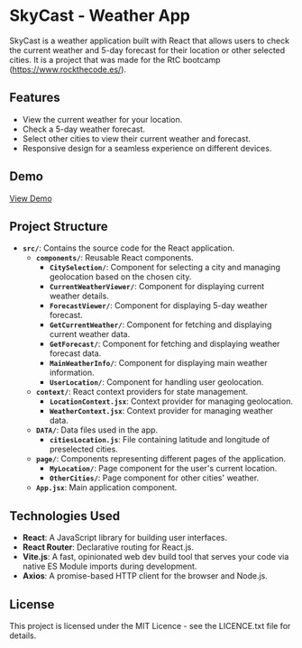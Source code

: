 # SkyCast - Weather App

SkyCast is a weather application built with React that allows users to check the current weather and 5-day forecast for their location or other selected cities. It is a project that was made for the RtC bootcamp (https://www.rockthecode.es/).

## Features

- View the current weather for your location.
- Check a 5-day weather forecast.
- Select other cities to view their current weather and forecast.
- Responsive design for a seamless experience on different devices.

## Demo

[View Demo](https://prismatic-lily-9b9640.netlify.app/)

## Project Structure

- **`src/`**: Contains the source code for the React application.
  - **`components/`**: Reusable React components.
    - **`CitySelection/`**: Component for selecting a city and managing geolocation based on the chosen city.
    - **`CurrentWeatherViewer/`**: Component for displaying current weather details.
    - **`ForecastViewer/`**: Component for displaying 5-day weather forecast.
    - **`GetCurrentWeather/`**: Component for fetching and displaying current weather data.
    - **`GetForecast/`**: Component for fetching and displaying weather forecast data.
    - **`MainWeatherInfo/`**: Component for displaying main weather information.
    - **`UserLocation/`**: Component for handling user geolocation.
  - **`context/`**: React context providers for state management.
    - **`LocationContext.jsx`**: Context provider for managing geolocation.
    - **`WeatherContext.jsx`**: Context provider for managing weather data.
  - **`DATA/`**: Data files used in the app.
    - **`citiesLocation.js`**: File containing latitude and longitude of preselected cities.
  - **`page/`**: Components representing different pages of the application.
    - **`MyLocation/`**: Page component for the user's current location.
    - **`OtherCities/`**: Page component for other cities' weather.
  - **`App.jsx`**: Main application component.

## Technologies Used

- **React**: A JavaScript library for building user interfaces.
- **React Router**: Declarative routing for React.js.
- **Vite.js**: A fast, opinionated web dev build tool that serves your code via native ES Module imports during development.
- **Axios**: A promise-based HTTP client for the browser and Node.js.

## License

This project is licensed under the MIT Licence - see the LICENCE.txt file for details.
